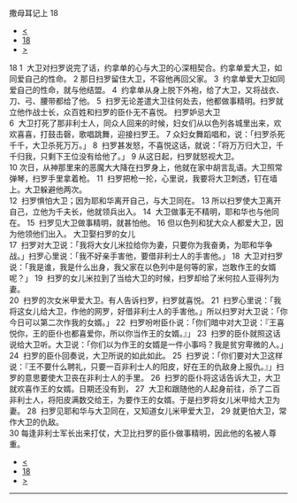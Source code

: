 ﻿





 撒母耳记上 18




* [<](bible/1SA17.md)
* [18](bible/1SA.md)
* [>](bible/1SA19.md)



 
18 
1  大卫对扫罗说完了话，约拿单的心与大卫的心深相契合。约拿单爱大卫，如同爱自己的性命。 
2 那日扫罗留住大卫，不容他再回父家。 
3  约拿单爱大卫如同爱自己的性命，就与他结盟。 
4  约拿单从身上脱下外袍，给了大卫，又将战衣、刀、弓、腰带都给了他。 
5  扫罗无论差遣大卫往何处去，他都做事精明。扫罗就立他作战士长，众百姓和扫罗的臣仆无不喜悦。 扫罗妒忌大卫  
6  大卫打死了那非利士人，同众人回来的时候，妇女们从以色列各城里出来，欢欢喜喜，打鼓击磬，歌唱跳舞，迎接扫罗王。 
7 众妇女舞蹈唱和，说：「扫罗杀死千千，大卫杀死万万。」 
8  扫罗甚发怒，不喜悦这话，就说：「将万万归大卫，千千归我，只剩下王位没有给他了。」 
9 从这日起，扫罗就怒视大卫。  
10 次日，从神那里来的恶魔大大降在扫罗身上，他就在家中胡言乱语。大卫照常弹琴，扫罗手里拿着枪。 
11  扫罗把枪一抡，心里说，我要将大卫刺透，钉在墙上。大卫躲避他两次。  
12  扫罗惧怕大卫；因为耶和华离开自己，与大卫同在。 
13 所以扫罗使大卫离开自己，立他为千夫长，他就领兵出入。 
14  大卫做事无不精明，耶和华也与他同在。 
15  扫罗见大卫做事精明，就甚怕他。 
16 但以色列和犹大众人都爱大卫，因为他领他们出入。 大卫娶扫罗的女儿  
17  扫罗对大卫说：「我将大女儿米拉给你为妻，只要你为我奋勇，为耶和华争战。」扫罗心里说：「我不好亲手害他，要借非利士人的手害他。」 
18  大卫对扫罗说：「我是谁，我是什么出身，我父家在以色列中是何等的家，岂敢作王的女婿呢？」 
19  扫罗的女儿米拉到了当给大卫的时候，扫罗却给了米何拉人亚得列为妻。  
20  扫罗的次女米甲爱大卫。有人告诉扫罗，扫罗就喜悦。 
21  扫罗心里说：「我将这女儿给大卫，作他的网罗，好借非利士人的手害他。」所以扫罗对大卫说：「你今日可以第二次作我的女婿。」 
22  扫罗吩咐臣仆说：「你们暗中对大卫说：『王喜悦你，王的臣仆也都喜爱你，所以你当作王的女婿。』」 
23  扫罗的臣仆就照这话说给大卫听。大卫说：「你们以为作王的女婿是一件小事吗？我是贫穷卑微的人。」 
24  扫罗的臣仆回奏说，大卫所说的如此如此。 
25  扫罗说：「你们要对大卫这样说：『王不要什么聘礼，只要一百非利士人的阳皮，好在王的仇敌身上报仇。』」扫罗的意思要使大卫丧在非利士人的手里。 
26  扫罗的臣仆将这话告诉大卫，大卫就欢喜作王的女婿。日期还没有到， 
27  大卫和跟随他的人起身前往，杀了二百非利士人，将阳皮满数交给王，为要作王的女婿。于是扫罗将女儿米甲给大卫为妻。 
28  扫罗见耶和华与大卫同在，又知道女儿米甲爱大卫， 
29 就更怕大卫，常作大卫的仇敌。  
30 每逢非利士军长出来打仗，大卫比扫罗的臣仆做事精明，因此他的名被人尊重。 
* [<](bible/1SA17.md)
* [18](bible/1SA.md)
* [>](bible/1SA19.md)





---









